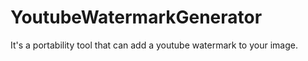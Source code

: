 # YoutubeWatermarkGenerator
 It's a portability tool that can add a youtube watermark to your image.
